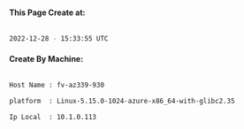 
   
#### This Page Create at:

```bash

2022-12-28 - 15:33:55 UTC

```

#### Create By Machine:

```bash

Host Name : fv-az339-930

platform  : Linux-5.15.0-1024-azure-x86_64-with-glibc2.35

Ip Local  : 10.1.0.113

```


